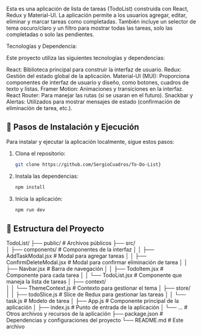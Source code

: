 Esta es una aplicación de lista de tareas (TodoList) construida con React, Redux y Material-UI. La aplicación permite a los usuarios agregar, editar, eliminar y marcar tareas como completadas. También incluye un selector de tema oscuro/claro y un filtro para mostrar todas las tareas, solo las completadas o solo las pendientes.

Tecnologías y Dependencia:

Este proyecto utiliza las siguientes tecnologías y dependencias:

React: Biblioteca principal para construir la interfaz de usuario.
Redux: Gestión del estado global de la aplicación.
Material-UI (MUI): Proporciona componentes de interfaz de usuario y diseño, como botones, cuadros de texto y listas.
Framer Motion: Animaciones y transiciones en la interfaz.
React Router: Para manejar las rutas (si se usaran en el futuro).
Snackbar y Alertas: Utilizados para mostrar mensajes de estado (confirmación de eliminación de tarea, etc.).

## 🔧 Pasos de Instalación y Ejecución

Para instalar y ejecutar la aplicación localmente, sigue estos pasos:

1. Clona el repositorio:
    ```sh
    git clone https://github.com/SergioCuadros/To-Do-List}
    ```

2. Instala las dependencias:
    ```sh
    npm install
    ```

3. Inicia la aplicación:
    ```sh
    npm run dev
    ```

## 📁 Estructura del Proyecto
TodoList/
├── public/                      # Archivos públicos
├── src/                         
│   ├── components/              # Componentes de la interfaz
│   │   ├── AddTaskModal.jsx     # Modal para agregar tareas
│   │   ├── ConfirmDeleteModal.jsx  # Modal para confirmar eliminación de tarea
│   │   ├── Navbar.jsx           # Barra de navegación
│   │   ├── TodoItem.jsx         # Componente para cada tarea
│   │   └── TodoList.jsx         # Componente que maneja la lista de tareas
│   ├── context/                 
│   │   └── ThemeContext.js      # Contexto para gestionar el tema
│   ├── store/                   
│   │   ├── todoSlice.js         # Slice de Redux para gestionar las tareas
│   │   └── task.js              # Modelo de tarea 
│   ├── App.js                   # Componente principal de la aplicación
│   ├── index.js                 # Punto de entrada de la aplicación
│   └── ...                       # Otros archivos y recursos de la aplicación
├── package.json                 # Dependencias y configuraciones del proyecto
└── README.md                    # Este archivo
